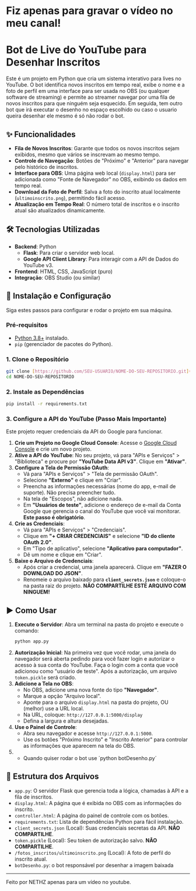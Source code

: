 # Fiz apenas para gravar o vídeo no meu canal!
# Bot de Live do YouTube para Desenhar Inscritos

Este é um projeto em Python que cria um sistema interativo para lives no YouTube. O bot identifica novos inscritos em tempo real, exibe o nome e a foto de perfil em uma interface para ser usada no OBS (ou qualquer software de streaming) e permite ao streamer navegar por uma fila de novos inscritos para que ninguém seja esquecido.
Em seguida, tem outro bot que irá executar o desenho no espaço escolhido ou caso o usuario queira desenhar ele mesmo é só não rodar o bot.


## ✨ Funcionalidades

* **Fila de Novos Inscritos**: Garante que todos os novos inscritos sejam exibidos, mesmo que vários se inscrevam ao mesmo tempo.
* **Controle de Navegação**: Botões de "Próximo" e "Anterior" para navegar pelo histórico de inscritos.
* **Interface para OBS**: Uma página web local (`display.html`) para ser adicionada como "Fonte de Navegador" no OBS, exibindo os dados em tempo real.
* **Download da Foto de Perfil**: Salva a foto do inscrito atual localmente (`ultimoinscrito.png`), permitindo fácil acesso.
* **Atualização em Tempo Real**: O número total de inscritos e o inscrito atual são atualizados dinamicamente.

## 🛠️ Tecnologias Utilizadas

* **Backend**: Python
    * **Flask**: Para criar o servidor web local.
    * **Google API Client Library**: Para interagir com a API de Dados do YouTube v3.
* **Frontend**: HTML, CSS, JavaScript (puro)
* **Integração**: OBS Studio (ou similar)

## 🚀 Instalação e Configuração

Siga estes passos para configurar e rodar o projeto em sua máquina.

### Pré-requisitos

* [Python 3.8+](https://www.python.org/downloads/) instalado.
* `pip` (gerenciador de pacotes do Python).

### 1. Clone o Repositório

```bash
git clone [https://github.com/SEU-USUARIO/NOME-DO-SEU-REPOSITORIO.git](https://github.com/SEU-USUARIO/NOME-DO-SEU-REPOSITORIO.git)
cd NOME-DO-SEU-REPOSITORIO
```

### 2. Instale as Dependências

```bash
pip install -r requirements.txt
```

### 3. Configure a API do YouTube (Passo Mais Importante)

Este projeto requer credenciais da API do Google para funcionar.

1.  **Crie um Projeto no Google Cloud Console**: Acesse o [Google Cloud Console](https://console.cloud.google.com/) e crie um novo projeto.
2.  **Ative a API do YouTube**: No seu projeto, vá para "APIs e Serviços" > "Biblioteca" e procure por **"YouTube Data API v3"**. Clique em **"Ativar"**.
3.  **Configure a Tela de Permissão OAuth**:
    * Vá para "APIs e Serviços" > "Tela de permissão OAuth".
    * Selecione **"Externo"** e clique em "Criar".
    * Preencha as informações necessárias (nome do app, e-mail de suporte). Não precisa preencher tudo.
    * Na tela de "Escopos", não adicione nada.
    * Em **"Usuários de teste"**, adicione o endereço de e-mail da Conta Google que gerencia o canal do YouTube que você vai monitorar. **Este passo é obrigatório**.
4.  **Crie as Credenciais**:
    * Vá para "APIs e Serviços" > "Credenciais".
    * Clique em **"+ CRIAR CREDENCIAIS"** e selecione **"ID do cliente OAuth 2.0"**.
    * Em "Tipo de aplicativo", selecione **"Aplicativo para computador"**.
    * Dê um nome e clique em "Criar".
5.  **Baixe o Arquivo de Credenciais**:
    * Após criar a credencial, uma janela aparecerá. Clique em **"FAZER O DOWNLOAD DO JSON"**.
    * Renomeie o arquivo baixado para **`client_secrets.json`** e coloque-o na pasta raiz do projeto. **NÃO COMPARTILHE ESTE ARQUIVO COM NINGUEM!**


## ▶️ Como Usar

1.  **Execute o Servidor**: Abra um terminal na pasta do projeto e execute o comando:
    ```bash
    python app.py
    ```
2.  **Autorização Inicial**: Na primeira vez que você rodar, uma janela do navegador será aberta pedindo para você fazer login e autorizar o acesso à sua conta do YouTube. Faça o login com a conta que você adicionou como "usuário de teste". Após a autorização, um arquivo `token.pickle` será criado.
3.  **Adicione a Tela no OBS**:
    * No OBS, adicione uma nova fonte do tipo **"Navegador"**.
    * Marque a opção "Arquivo local".
    * Aponte para o arquivo `display.html` na pasta do projeto, OU (melhor) use a URL local.
    * Na URL, coloque: `http://127.0.0.1:5000/display`
    * Defina a largura e altura desejadas.
4.  **Use o Painel de Controle**:
    * Abra seu navegador e acesse `http://127.0.0.1:5000`.
    * Use os botões "Próximo Inscrito" e "Inscrito Anterior" para controlar as informações que aparecem na tela do OBS.
5.  * Quando quiser rodar o bot use ´python botDesenho.py´

## 📁 Estrutura dos Arquivos

* `app.py`: O servidor Flask que gerencia toda a lógica, chamadas à API e a fila de inscritos.
* `display.html`: A página que é exibida no OBS com as informações do inscrito.
* `controller.html`: A página do painel de controle com os botões.
* `requirements.txt`: Lista de dependências Python para fácil instalação.
* `client_secrets.json` (Local): Suas credenciais secretas da API. **NÃO COMPARTILHE**.
* `token.pickle` (Local): Seu token de autorização salvo. **NÃO COMPARTILHE**.
* `/fotos_inscritos/ultimoinscrito.png` (Local): A foto de perfil do inscrito atual.
*  `botDesenho.py`: o bot responsável por desenhar a imagem baixada


---
Feito por NETHZ apenas para um vídeo no youtube.
